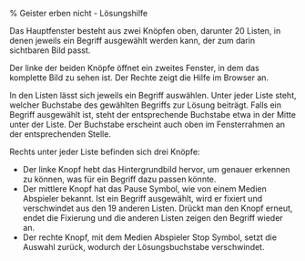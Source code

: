 % Geister erben nicht - Lösungshilfe


Das Hauptfenster besteht aus zwei Knöpfen oben, darunter 20 Listen, in denen
jeweils ein Begriff ausgewählt werden kann, der zum darin sichtbaren Bild
passt.

Der linke der beiden Knöpfe öffnet ein zweites Fenster, in dem das
komplette Bild zu sehen ist. Der Rechte zeigt die Hilfe im Browser an.

In den Listen lässt sich jeweils ein Begriff auswählen. Unter jeder Liste
steht, welcher Buchstabe des gewählten Begriffs zur Lösung beiträgt. Falls
ein Begriff ausgewählt ist, steht der entsprechende Buchstabe etwa in der
Mitte unter der Liste. Der Buchstabe erscheint auch oben im Fensterrahmen
an der entsprechenden Stelle.

Rechts unter jeder Liste befinden sich drei Knöpfe:

- Der linke Knopf hebt das Hintergrundbild hervor, um genauer erkennen zu
  können, was für ein Begriff dazu passen könnte.
- Der mittlere Knopf hat das Pause Symbol, wie von einem Medien Abspieler
  bekannt. Ist ein Begriff ausgewählt, wird er fixiert und verschwindet aus den
  19 anderen Listen. Drückt man den Knopf erneut, endet die Fixierung und die
  anderen Listen zeigen den Begriff wieder an.
- Der rechte Knopf, mit dem Medien Abspieler Stop Symbol, setzt die Auswahl
  zurück, wodurch der Lösungsbuchstabe verschwindet.
